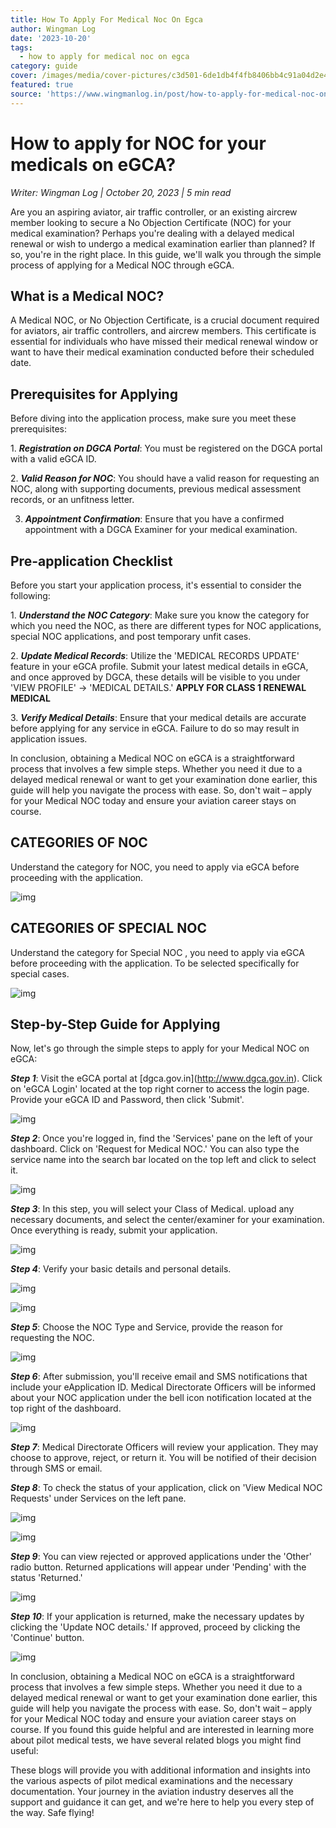 ```yaml
---
title: How To Apply For Medical Noc On Egca
author: Wingman Log
date: '2023-10-20'
tags:
  - how to apply for medical noc on egca
category: guide
cover: /images/media/cover-pictures/c3d501-6de1db4f4fb8406bb4c91a04d2e4abbe-mv2-7907c688.png
featured: true
source: 'https://www.wingmanlog.in/post/how-to-apply-for-medical-noc-on-egca'
---
```


# How to apply for NOC for your medicals on eGCA?

*Writer: Wingman Log | October 20, 2023 | 5 min read*

Are you an aspiring aviator, air traffic controller, or an existing aircrew member looking to secure a No Objection Certificate (NOC) for your medical examination? Perhaps you're dealing with a delayed medical renewal or wish to undergo a medical examination earlier than planned? If so, you're in the right place. In this guide, we'll walk you through the simple process of applying for a Medical NOC through eGCA.

## What is a Medical NOC?

A Medical NOC, or No Objection Certificate, is a crucial document required for aviators, air traffic controllers, and aircrew members. This certificate is essential for individuals who have missed their medical renewal window or want to have their medical examination conducted before their scheduled date.

## Prerequisites for Applying

Before diving into the application process, make sure you meet these prerequisites:

1\. ***Registration on DGCA Portal***: You must be registered on the DGCA portal with a valid eGCA ID.

2\. ***Valid Reason for NOC***: You should have a valid reason for requesting an NOC, along with supporting documents, previous medical assessment records, or an unfitness letter.

3. ***Appointment Confirmation***: Ensure that you have a confirmed appointment with a DGCA Examiner for your medical examination.

## Pre-application Checklist

Before you start your application process, it's essential to consider the following:

1\. ***Understand the NOC Category***: Make sure you know the category for which you need the NOC, as there are different types for NOC applications, special NOC applications, and post temporary unfit cases.

2\. ***Update Medical Records***: Utilize the 'MEDICAL RECORDS UPDATE' feature in your eGCA profile. Submit your latest medical details in eGCA, and once approved by DGCA, these details will be visible to you under 'VIEW PROFILE' -> 'MEDICAL DETAILS.' **APPLY FOR CLASS 1 RENEWAL MEDICAL**

3\. ***Verify Medical Details***: Ensure that your medical details are accurate before applying for any service in eGCA. Failure to do so may result in application issues.

In conclusion, obtaining a Medical NOC on eGCA is a straightforward process that involves a few simple steps. Whether you need it due to a delayed medical renewal or want to get your examination done earlier, this guide will help you navigate the process with ease. So, don't wait – apply for your Medical NOC today and ensure your aviation career stays on course.

## CATEGORIES OF NOC

Understand the category for NOC, you need to apply via eGCA before proceeding with the application.

![img](/images/media/blog-media/c3d501-fde0da2c326d46babd989ff86ae4d03c-mv2-ed91b899.png)

## CATEGORIES OF SPECIAL NOC

Understand the category for Special NOC , you need to apply via eGCA before proceeding with the application. To be selected specifically for special cases.

![img](/images/media/blog-media/c3d501-912aed45cc0f45e38008126e804a8de2-mv2-4cb997d7.png)

## Step-by-Step Guide for Applying

Now, let's go through the simple steps to apply for your Medical NOC on eGCA:

***Step 1***: Visit the eGCA portal at \[dgca.gov.in\](http://www.dgca.gov.in). Click on 'eGCA Login' located at the top right corner to access the login page. Provide your eGCA ID and Password, then click 'Submit'.

![img](/images/media/blog-media/c3d501-7b4e5693bcd24276a403bf33c531d9b8-mv2-d72a9da2.png)

***Step 2***: Once you're logged in, find the 'Services' pane on the left of your dashboard. Click on 'Request for Medical NOC.' You can also type the service name into the search bar located on the top left and click to select it.

![img](/images/media/blog-media/c3d501-68949842e2234157ae3f5fcc99a0233c-mv2-49360684.png)

***Step 3***: In this step, you will select your Class of Medical. upload any necessary documents, and select the center/examiner for your examination. Once everything is ready, submit your application.

![img](/images/media/blog-media/c3d501-7f75db161b8a45948423ce91a9d8c2c4-mv2-1da70f3c.png)

***Step 4***: Verify your basic details and personal details.

![img](/images/media/blog-media/c3d501-6ef89b28c4634d7b85cd4d8a078c283d-mv2-4465a1a1.png)

![img](/images/media/blog-media/c3d501-bb67bb0c093348948debc0d7097298eb-mv2-5d281e18.png)

***Step 5***: Choose the NOC Type and Service, provide the reason for requesting the NOC.

![img](/images/media/blog-media/c3d501-99fb9ec8a5694db183235b1d0193669a-mv2-8919377d.png)

***Step 6***: After submission, you'll receive email and SMS notifications that include your eApplication ID. Medical Directorate Officers will be informed about your NOC application under the bell icon notification located at the top right of the dashboard.

![img](/images/media/blog-media/c3d501-b8dce75b5ac24ed0a6aa92bcaa8ee117-mv2-2771a98b.png)

***Step 7***: Medical Directorate Officers will review your application. They may choose to approve, reject, or return it. You will be notified of their decision through SMS or email.

***Step 8***: To check the status of your application, click on 'View Medical NOC Requests' under Services on the left pane.

![img](/images/media/blog-media/c3d501-cdb5db6f85e944989533c8f43cb3a87f-mv2-b114cc72.png)

![img](/images/media/blog-media/c3d501-241a1b19400c40658390e032a4ca5663-mv2-213488cc.png)

***Step 9***: You can view rejected or approved applications under the 'Other' radio button. Returned applications will appear under 'Pending' with the status 'Returned.'

![img](/images/media/blog-media/c3d501-8ae1f30ce32641ca9906ecd33b932ad9-mv2-e6e66d1d.png)

***Step 10***: If your application is returned, make the necessary updates by clicking the 'Update NOC details.' If approved, proceed by clicking the 'Continue' button.

![img](/images/media/blog-media/c3d501-37789602080343bb928cf2d83fd30c03-mv2-314861d9.png)

In conclusion, obtaining a Medical NOC on eGCA is a straightforward process that involves a few simple steps. Whether you need it due to a delayed medical renewal or want to get your examination done earlier, this guide will help you navigate the process with ease. So, don't wait – apply for your Medical NOC today and ensure your aviation career stays on course. If you found this guide helpful and are interested in learning more about pilot medical tests, we have several related blogs you might find useful:  

These blogs will provide you with additional information and insights into the various aspects of pilot medical examinations and the necessary documentation. Your journey in the aviation industry deserves all the support and guidance it can get, and we're here to help you every step of the way. Safe flying!
